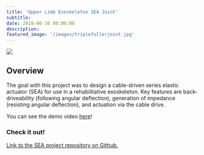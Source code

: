 ```yaml
---
title: 'Upper Limb Exoskeleton SEA Joint'
subtitle:
date: 2018-06-30 00:00:00
description:
featured_image: '/images/triplefollerjoint.jpg'
---
```


![](https://github.com/mossti/Portfolio/tree/master/images/tripleroller.jpg)

## Overview

The goal with this project was to design a cable-driven series elastic actuator (SEA) for use in a rehabilitative exoskeleton. Key features are back-driveability (following angular deflection), generation of impedance (resisting angular deflection), and actuation via the cable drive.

You can see the demo video [here](https://www.youtube.com/watch?v=A_MqyhAG-6s)!

### Check it out!
[Link to the SEA project repository on Github.](https://github.com/mossti/exo_rendering)
